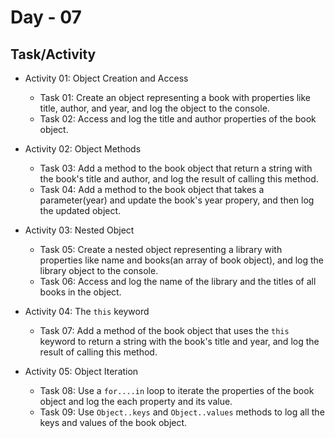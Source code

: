 # Day - 07

## Task/Activity

- Activity 01: Object Creation and Access

  - Task 01: Create an object representing a book with properties like title, author, and year, and log the object to the console.
  - Task 02: Access and log the title and author properties of the book object.

- Activity 02: Object Methods

  - Task 03: Add a method to the book object that return a string with the book's title and author, and log the result of calling this method.
  - Task 04: Add a method to the book object that takes a parameter(year) and update the book's year propery, and then log the updated object.

- Activity 03: Nested Object

  - Task 05: Create a nested object representing a library with properties like name and books(an array of book object), and log the library object to the console.
  - Task 06: Access and log the name of the library and the titles of all books in the object.

- Activity 04: The <code>this</code> keyword

  - Task 07: Add a method of the book object that uses the <code>this</code> keyword to return a string with the book's title and year, and log the result of calling this method.

- Activity 05: Object Iteration
  - Task 08: Use a <code>for....in</code> loop to iterate the properties of the book object and log the each property and its value.
  - Task 09: Use <code>Object..keys</code> and <code>Object..values</code> methods to log all the keys and values of the book object.

